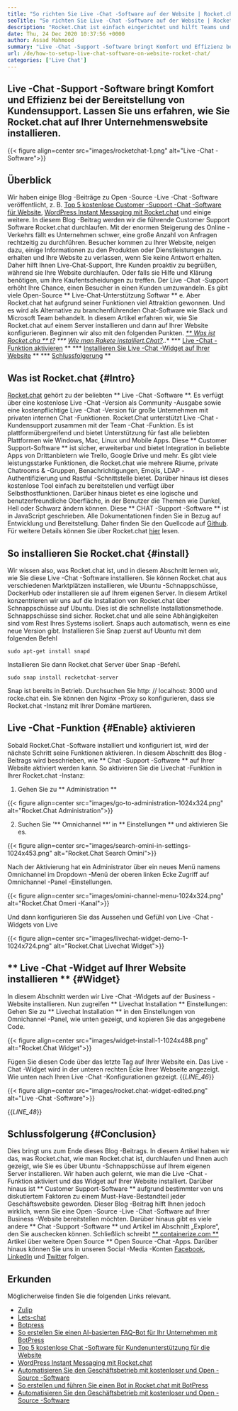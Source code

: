 ```yaml
---
title: "So richten Sie Live -Chat -Software auf der Website | Rocket.chat" 
seoTitle: "So richten Sie Live -Chat -Software auf der Website | Rocket.chat" 
description: "Rocket.Chat ist einfach eingerichtet und hilft Teams und Kunden, effizient zu kommunizieren. Diese Live-Chat-Software ist Open-Source, plattformübergreifend und selbstwertig." 
date: Thu, 24 Dec 2020 10:37:56 +0000
author: Assad Mahmood
summary: "Live -Chat -Support -Software bringt Komfort und Effizienz bei der Bereitstellung von Kundensupport. Lassen Sie uns erfahren, wie Sie Rocket.chat auf Ihrer Unternehmenswebsite installieren." 
url: /de/how-to-setup-live-chat-software-on-website-rocket-chat/
categories: ['Live Chat']
---
```


## Live -Chat -Support -Software bringt Komfort und Effizienz bei der Bereitstellung von Kundensupport. Lassen Sie uns erfahren, wie Sie Rocket.chat auf Ihrer Unternehmenswebsite installieren.

{{< figure align=center src="images/rocketchat-1.png" alt="Live -Chat -Software">}}


## Überblick
Wir haben einige Blog -Beiträge zu Open -Source -Live -Chat -Software veröffentlicht, z. B. [Top 5 kostenlose Customer -Support -Chat -Software für Website][1], [WordPress Instant Messaging mit Rocket.chat][2] und einige weitere. In diesem Blog -Beitrag werden wir die führende Customer Support Software Rocket.chat durchlaufen. Mit der enormen Steigerung des Online -Verkehrs fällt es Unternehmen schwer, eine große Anzahl von Anfragen rechtzeitig zu durchführen. Besucher kommen zu Ihrer Website, neigen dazu, einige Informationen zu den Produkten oder Dienstleistungen zu erhalten und Ihre Website zu verlassen, wenn Sie keine Antwort erhalten. Daher hilft Ihnen Live-Chat-Support, Ihre Kunden proaktiv zu begrüßen, während sie Ihre Website durchlaufen. Oder falls sie Hilfe und Klärung benötigen, um ihre Kaufentscheidungen zu treffen.
Der Live -Chat -Support erhöht Ihre Chance, einen Besucher in einen Kunden umzuwandeln. Es gibt viele Open-Source ** Live-Chat-Unterstützung Softwar ** e. Aber Rocket.chat hat aufgrund seiner Funktionen viel Attraktion gewonnen. Und es wird als Alternative zu branchenführenden Chat-Software wie Slack und Microsoft Team behandelt. In diesem Artikel erfahren wir, wie Sie Rocket.chat auf einem Server installieren und dann auf Ihrer Website konfigurieren. Beginnen wir also mit den folgenden Punkten.
  *[** Was ist Rocket.cha ** t?][3]
  *** [Wie man Rakete installiert.Chat?][ 4]..**
  *** [Live -Chat -Funktion aktivieren][5] **
  *** [Installieren Sie Live -Chat -Widget auf Ihrer Website][6] **
  *** [Schlussfolgerung][7] **

## Was ist Rocket.chat {#Intro}
[Rocket.chat][8] gehört zu der beliebten ** Live -Chat -Software **. Es verfügt über eine kostenlose Live -Chat -Version als Community -Ausgabe sowie eine kostenpflichtige Live -Chat -Version für große Unternehmen mit privaten internen Chat -Funktionen. Rocket.Chat unterstützt Live -Chat -Kundensupport zusammen mit der Team -Chat -Funktion. Es ist plattformübergreifend und bietet Unterstützung für fast alle beliebten Plattformen wie Windows, Mac, Linux und Mobile Apps. Diese ** Customer Support-Software ** ist sicher, erweiterbar und bietet Integration in beliebte Apps von Drittanbietern wie Trello, Google Drive und mehr. Es gibt viele leistungsstarke Funktionen, die Rocket.chat wie mehrere Räume, private Chatrooms & -Gruppen, Benachrichtigungen, Emojis, LDAP -Authentifizierung und Rastful -Schnittstelle bietet. Darüber hinaus ist dieses kostenlose Tool einfach zu bereitstellen und verfügt über Selbsthostfunktionen. Darüber hinaus bietet es eine logische und benutzerfreundliche Oberfläche, in der Benutzer die Themen wie Dunkel, Hell oder Schwarz ändern können.
Diese ** CHAT -Support -Software ** ist in JavaScript geschrieben. Alle Dokumentationen finden Sie in Bezug auf Entwicklung und Bereitstellung. Daher finden Sie den Quellcode auf [Github][9]. Für weitere Details können Sie über Rocket.chat [hier][10] lesen.

## So installieren Sie Rocket.chat {#install}
Wir wissen also, was Rocket.chat ist, und in diesem Abschnitt lernen wir, wie Sie diese Live -Chat -Software installieren. Sie können Rocket.chat aus verschiedenen Marktplätzen installieren, wie Ubuntu -Schnappschüsse, DockerHub oder installieren sie auf Ihrem eigenen Server. In diesem Artikel konzentrieren wir uns auf die Installation von Rocket.chat über Schnappschüsse auf Ubuntu. Dies ist die schnellste Installationsmethode.
Schnappschüsse sind sicher. Rocket.chat und alle seine Abhängigkeiten sind vom Rest Ihres Systems isoliert. Snaps auch automatisch, wenn es eine neue Version gibt.
Installieren Sie Snap zuerst auf Ubuntu mit dem folgenden Befehl
```
sudo apt-get install snapd
```
Installieren Sie dann Rocket.chat Server über Snap -Befehl.
```
sudo snap install rocketchat-server
```
Snap ist bereits in Betrieb. Durchsuchen Sie http: // localhost: 3000 und rocke.chat ein. Sie können den Nginx -Proxy so konfigurieren, dass sie Rocket.chat -Instanz mit Ihrer Domäne martieren.

## Live -Chat -Funktion {#Enable} aktivieren
Sobald Rocket.Chat -Software installiert und konfiguriert ist, wird der nächste Schritt seine Funktionen aktivieren. In diesem Abschnitt des Blog -Beitrags wird beschrieben, wie ** Chat -Support -Software ** auf Ihrer Website aktiviert werden kann. So aktivieren Sie die Livechat -Funktion in Ihrer Rocket.chat -Instanz:
1. Gehen Sie zu ** Administration **

{{< figure align=center src="images/go-to-administration-1024x324.png" alt="Rocket.Chat Administration">}}

2. Suchen Sie ’** Omnichannel **‘ in ** Einstellungen ** und aktivieren Sie es.

{{< figure align=center src="images/search-omini-in-settings-1024x453.png" alt="Rocket.Chat Search Omini">}}

Nach der Aktivierung hat ein Administrator über ein neues Menü namens Omnichannel im Dropdown -Menü der oberen linken Ecke Zugriff auf Omnichannel -Panel -Einstellungen.

{{< figure align=center src="images/omini-channel-menu-1024x324.png" alt="Rocket.Chat Omeri -Kanal">}}

Und dann konfigurieren Sie das Aussehen und Gefühl von Live -Chat -Widgets von Live

{{< figure align=center src="images/livechat-widget-demo-1-1024x724.png" alt="Rocket.Chat Livechat Widget">}}


## ** Live -Chat -Widget auf Ihrer Website installieren ** {#Widget}
In diesem Abschnitt werden wir Live -Chat -Widgets auf der Business -Website installieren. Nun zugreifen ** Livechat Installation ** Einstellungen:
Gehen Sie zu ** Livechat Installation ** in den Einstellungen von Omnichannel -Panel, wie unten gezeigt, und kopieren Sie das angegebene Code.

{{< figure align=center src="images/widget-install-1-1024x488.png" alt="Rocket.Chat Widget">}}

Fügen Sie diesen Code über das letzte Tag auf Ihrer Website ein. Das Live -Chat -Widget wird in der unteren rechten Ecke Ihrer Webseite angezeigt. Wie unten nach Ihren Live -Chat -Konfigurationen gezeigt.
{{_LINE_46_}}

{{< figure align=center src="images/rocket.chat-widget-edited.png" alt="Live -Chat -Software">}}

{{_LINE_48_}}

## Schlussfolgerung {#Conclusion}
Dies bringt uns zum Ende dieses Blog -Beitrags. In diesem Artikel haben wir das, was Rocket.chat, wie man Rocket.chat ist, durchlaufen und Ihnen auch gezeigt, wie Sie es über Ubuntu -Schnappschüsse auf Ihrem eigenen Server installieren. Wir haben auch gelernt, wie man die Live -Chat -Funktion aktiviert und das Widget auf Ihrer Website installiert. Darüber hinaus ist ** Customer Support-Software ** aufgrund bestimmter von uns diskutiertem Faktoren zu einem Must-Have-Bestandteil jeder Geschäftswebsite geworden. Dieser Blog -Beitrag hilft Ihnen jedoch wirklich, wenn Sie eine Open -Source -Live -Chat -Software auf Ihrer Business -Website bereitstellen möchten. Darüber hinaus gibt es viele andere ** Chat -Support -Software ** und Artikel im Abschnitt „Explore“, den Sie auschecken können.
Schließlich schreibt [** containerize.com **][11] Artikel über weitere Open Source ** Open Source -Chat -Apps. Darüber hinaus können Sie uns in unseren Social -Media -Konten [Facebook][13], [LinkedIn][14] und [Twitter][15] folgen.

## Erkunden
Möglicherweise finden Sie die folgenden Links relevant.
  * [Zulip][16]
  * [Lets-chat][17]
  * [Botpress][18]
  * [So erstellen Sie einen AI-basierten FAQ-Bot für Ihr Unternehmen mit BotPress][19]
  * [Top 5 kostenlose Chat -Software für Kundenunterstützung für die Website][1]
  * [WordPress Instant Messaging mit Rocket.chat][2]
  * [Automatisieren Sie den Geschäftsbetrieb mit kostenloser und Open -Source -Software][20]
  * [So erstellen und führen Sie einen Bot in Rocket.chat mit BotPress][21]
  * [Automatisieren Sie den Geschäftsbetrieb mit kostenloser und Open -Source -Software][20]

  
[1]: https://blog.containerize.com/live-chat/top-5-free-customer-support-chat-software-for-website/
[2]: https://blog.containerize.com/blogging/instantly-communicate-with-customers-using-wordpress-and-rocket-chat/
[3]: #intro
[4]: #install
[5]: #enable
[6]: #widget
[7]: #conclusion
[8]: https://products.containerize.com/live-chat/rocketchat/
[9]: https://github.com/RocketChat/Rocket.Chat
[10]: https://products.containerize.com/live-chat/rocketchat
[11]: https://www.containerize.com/
[12]: https://products.containerize.com/live-chat/
[13]: https://web.facebook.com/containerize
[14]: https://www.linkedin.com/company/containerize/
[15]: https://twitter.com/containerize_co
[16]: https://products.containerize.com/live-chat/zulip/
[17]: https://products.containerize.com/live-chat/lets-chat/
[18]: https://products.containerize.com/live-chat/botpress/
[19]: https://blog.containerize.com/live-chat/how-to-create-an-ai-based-faq-bot-for-your-business-using-botpress/
[20]: https://blog.containerize.com/blogging/automate-business-operations-using-open-source-software/
[21]: https://blog.containerize.com/live-chat/how-to-create-and-run-a-bot-in-rocket-chat-using-botpress/
